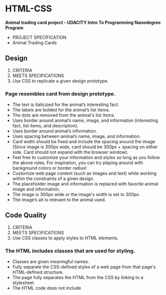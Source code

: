# HTML-CSS
**Animal trading card project - UDACITY Intro To Programming Nanodegree Program**
- PROJECT SPECIFICATION
- Animal Trading Cards


## **Design**

1. CRITERIA
2. MEETS SPECIFICATIONS
3. Use CSS to replicate a given design prototype.

### **Page resembles card from design prototype.**

- The text is italicized for the animal’s interesting fact.
- The labels are bolded for the animal’s list items.
- The dots are removed from the animal's list items.
- Uses border around animal’s name, image, and information (interesting fact, list items, and description).
- Uses border around animal’s information.
- Uses spacing between animal’s name, image, and information.
- Card width should be fixed and include the spacing around the image (Since image is 300px wide, card should be 300px + spacing on either side. Card should not expand with the browser window).
- Feel free to customize your information and styles so long as you follow the above rules. For inspiration, you can try playing around with background colors or border radius!
- Customize web page content (such as images and text) while working within the constraints of a given design.
- The placeholder image and information is replaced with favorite animal image and information.
- The image is 300px wide or the image's width is set to 300px.
- The image’s alt is relevant to the animal used.

## **Code Quality**

1. CRITERIA
2. MEETS SPECIFICATIONS
3. Use CSS classes to apply styles to HTML elements.

### **The HTML includes classes that are used for styling.**

- Classes are given meaningful names.
- Fully separate the CSS-defined styles of a web page from that page's HTML-defined structure.
- The page fully separates the HTML from the CSS by linking to a stylesheet.
- The HTML code does not include <style> elements or style attributes in the body.
- Apply basic formatting and indentation to HTML and CSS code for readability.
- Code is ready for review, meaning new lines and indentation are used for easy readability.

## **Suggestions to Make Your Project Stand Out!**

To take your submission to the next level, you can add additional customizations to your card. As long as you include all of the above, you're welcome (and encouraged) to play with the styles and adjust the design.

### **For inspiration, here are some ideas:**

- Change the background colors or border-radius.
- Add a box shadow on the entire card.
- If you really want to challenge yourself, you could try creating multiple cards that are all displayed on the same page—and you could even use flexbox to adjust how they get displayed when the page is resized.
